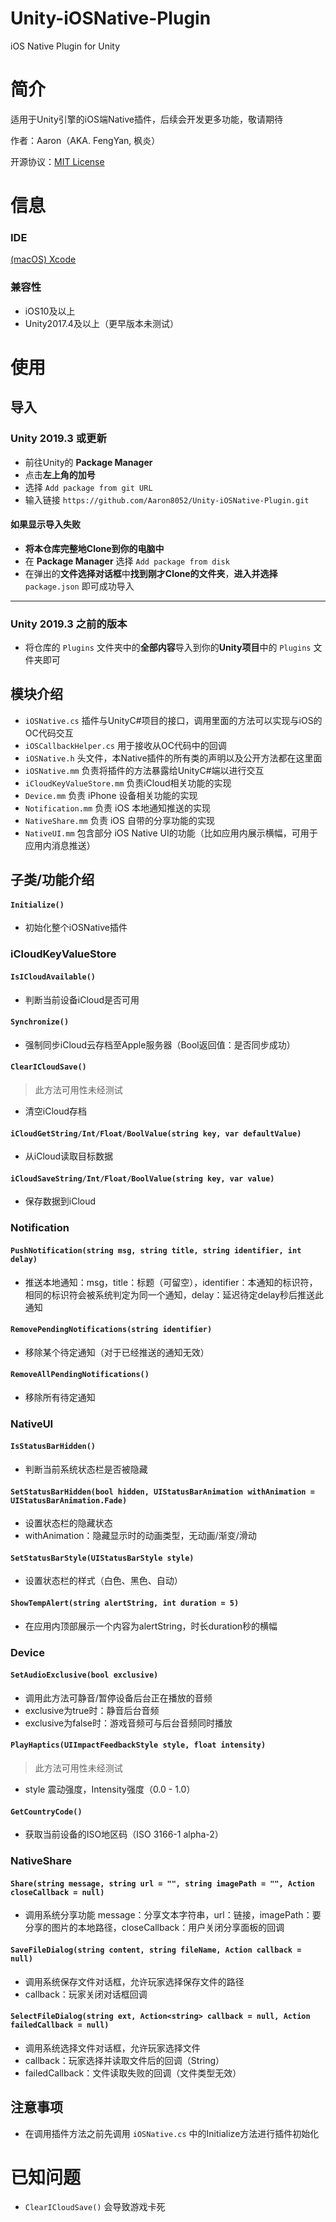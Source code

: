 # Unity-iOSNative-Plugin
 iOS Native Plugin for Unity

# 简介
适用于Unity引擎的iOS端Native插件，后续会开发更多功能，敬请期待

作者：Aaron（AKA. FengYan, 枫炎）

开源协议：[MIT License](https://github.com/Aaron8052/Unity-iOSNative-Plugin/blob/main/LICENSE)

# 信息

### IDE
[(macOS) Xcode](https://developer.apple.com/download/all/?q=Xcode)

### 兼容性
- iOS10及以上
- Unity2017.4及以上（更早版本未测试）

# 使用
## 导入
### Unity 2019.3 或更新
- 前往Unity的 **Package Manager**
- 点击**左上角的加号**
- 选择 `Add package from git URL`
- 输入链接 `https://github.com/Aaron8052/Unity-iOSNative-Plugin.git`

#### 如果显示导入失败
- **将本仓库完整地Clone到你的电脑中**
- 在 **Package Manager** 选择 `Add package from disk`
- 在弹出的**文件选择对话框**中**找到刚才Clone的文件夹**，**进入并选择** `package.json` 即可成功导入

-------------------------------------

### Unity 2019.3 之前的版本
- 将仓库的 `Plugins` 文件夹中的**全部内容**导入到你的**Unity项目**中的 `Plugins` 文件夹即可

## 模块介绍
- `iOSNative.cs` 插件与UnityC#项目的接口，调用里面的方法可以实现与iOS的OC代码交互
- `iOSCallbackHelper.cs` 用于接收从OC代码中的回调
- `iOSNative.h` 头文件，本Native插件的所有类的声明以及公开方法都在这里面
- `iOSNative.mm` 负责将插件的方法暴露给UnityC#端以进行交互
- `iCloudKeyValueStore.mm` 负责iCloud相关功能的实现
- `Device.mm` 负责 iPhone 设备相关功能的实现
- `Notification.mm` 负责 iOS 本地通知推送的实现
- `NativeShare.mm` 负责 iOS 自带的分享功能的实现
- `NativeUI.mm` 包含部分 iOS Native UI的功能（比如应用内展示横幅，可用于应用内消息推送）

## 子类/功能介绍
#### `Initialize()`

- 初始化整个iOSNative插件

### iCloudKeyValueStore

#### `IsICloudAvailable()`

- 判断当前设备iCloud是否可用

#### `Synchronize()`

- 强制同步iCloud云存档至Apple服务器（Bool返回值：是否同步成功）

#### `ClearICloudSave()`

> 此方法可用性未经测试

- 清空iCloud存档

#### `iCloudGetString/Int/Float/BoolValue(string key, var defaultValue)`

- 从iCloud读取目标数据

#### `iCloudSaveString/Int/Float/BoolValue(string key, var value)`

- 保存数据到iCloud

### Notification
#### `PushNotification(string msg, string title, string identifier, int delay)`

- 推送本地通知：msg，title：标题（可留空），identifier：本通知的标识符，相同的标识符会被系统判定为同一个通知，delay：延迟待定delay秒后推送此通知

#### `RemovePendingNotifications(string identifier)`

- 移除某个待定通知（对于已经推送的通知无效）

#### `RemoveAllPendingNotifications()`

- 移除所有待定通知

### NativeUI
#### `IsStatusBarHidden()`

- 判断当前系统状态栏是否被隐藏

#### `SetStatusBarHidden(bool hidden, UIStatusBarAnimation withAnimation = UIStatusBarAnimation.Fade)`

- 设置状态栏的隐藏状态
- withAnimation：隐藏显示时的动画类型，无动画/渐变/滑动

#### `SetStatusBarStyle(UIStatusBarStyle style)`

- 设置状态栏的样式（白色、黑色、自动）

#### `ShowTempAlert(string alertString, int duration = 5)`

- 在应用内顶部展示一个内容为alertString，时长duration秒的横幅

### Device
#### `SetAudioExclusive(bool exclusive)`
- 调用此方法可静音/暂停设备后台正在播放的音频
- exclusive为true时：静音后台音频
- exclusive为false时：游戏音频可与后台音频同时播放

#### `PlayHaptics(UIImpactFeedbackStyle style, float intensity)`

> 此方法可用性未经测试

- style 震动强度，Intensity强度（0.0 - 1.0）

#### `GetCountryCode()`

- 获取当前设备的ISO地区码（ISO 3166-1 alpha-2）

### NativeShare

#### `Share(string message, string url = "", string imagePath = "", Action closeCallback = null)`

- 调用系统分享功能 message：分享文本字符串，url：链接，imagePath：要分享的图片的本地路径，closeCallback：用户关闭分享面板的回调

#### `SaveFileDialog(string content, string fileName, Action callback = null)`

- 调用系统保存文件对话框，允许玩家选择保存文件的路径
- callback：玩家关闭对话框回调

#### `SelectFileDialog(string ext, Action<string> callback = null, Action failedCallback = null)`

- 调用系统选择文件对话框，允许玩家选择文件
 - callback：玩家选择并读取文件后的回调（String）
 - failedCallback：文件读取失败的回调（文件类型无效）

## 注意事项
- 在调用插件方法之前先调用 `iOSNative.cs` 中的Initialize方法进行插件初始化

# 已知问题
- `ClearICloudSave()` 会导致游戏卡死
